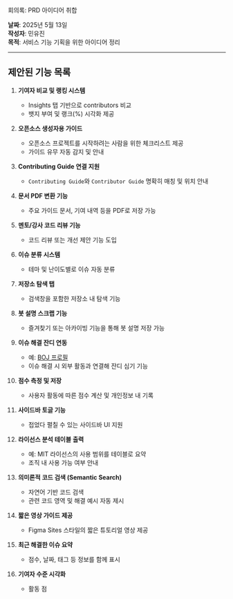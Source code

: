 회의록: PRD 아이디어 취합

**날짜**: 2025년 5월 13일  
**작성자**: 민유진  
**목적**: 서비스 기능 기획을 위한 아이디어 정리

---

## 제안된 기능 목록

1. **기여자 비교 및 랭킹 시스템**
   - Insights 탭 기반으로 contributors 비교
   - 뱃지 부여 및 랭크(%) 시각화 제공

2. **오픈소스 생성자용 가이드**
   - 오픈소스 프로젝트를 시작하려는 사람을 위한 체크리스트 제공
   - 가이드 유무 자동 감지 및 안내

3. **Contributing Guide 연결 지원**
   - `Contributing Guide`와 `Contributor Guide` 명확히 매칭 및 위치 안내

4. **문서 PDF 변환 기능**
   - 주요 가이드 문서, 기여 내역 등을 PDF로 저장 가능

5. **멘토/강사 코드 리뷰 기능**
   - 코드 리뷰 또는 개선 제안 기능 도입

6. **이슈 분류 시스템**
   - 테마 및 난이도별로 이슈 자동 분류

7. **저장소 탐색 탭**
   - 검색창을 포함한 저장소 내 탐색 기능

8. **봇 설명 스크랩 기능**
   - 즐겨찾기 또는 아카이빙 기능을 통해 봇 설명 저장 가능

9. **이슈 해결 잔디 연동**
   - 예: [BOJ 프로필](https://www.acmicpc.net/user/soberanalyst)  
   - 이슈 해결 시 외부 활동과 연결해 잔디 심기 기능

10. **점수 측정 및 저장**
    - 사용자 활동에 따른 점수 계산 및 개인정보 내 기록

11. **사이드바 토글 기능**
    - 접었다 펼칠 수 있는 사이드바 UI 지원

12. **라이선스 분석 테이블 출력**
    - 예: MIT 라이선스의 사용 범위를 테이블로 요약  
    - 조직 내 사용 가능 여부 안내

13. **의미론적 코드 검색 (Semantic Search)**
    - 자연어 기반 코드 검색  
    - 관련 코드 영역 및 해결 예시 자동 제시

14. **짧은 영상 가이드 제공**
    - Figma Sites 스타일의 짧은 튜토리얼 영상 제공

15. **최근 해결한 이슈 요약**
    - 점수, 날짜, 태그 등 정보를 함께 표시

16. **기여자 수준 시각화**
    - 활동 점

